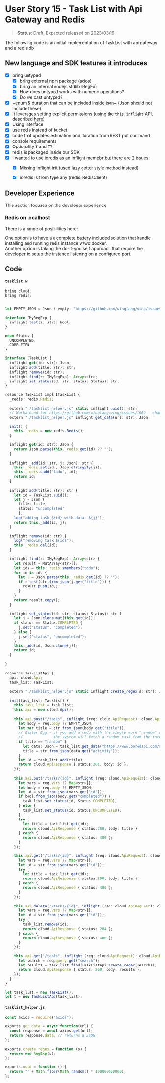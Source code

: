 # User Story 15 - Task List with Api Gateway and Redis

> **Status**: Draft, Expected released on 2023/03/16


The following code is an initial implementation of TaskList with api gateway and a redis db 

## New language and SDK features it introduces

- [x] bring untyped
  - [x] bring external npm package (axios)
  - [x] bring an internal nodejs stdlib (RegEx)
  - [x] How does untyped works with numeric operations?
  - [x] Do we cast untyped? 
- [x] ~enum & duration that can be included inside json~ (Json should not include these) 
- [x] It leverages setting explicit permissions (using the `this.inflight` API, described [here](https://github.com/winglang/wing/pull/1610))
- [x] Using interface 
- [x] use redis instead of bucket
- [x] code that updates estimation and duration from REST put command
- [x] console requirements
- [x] Optionality ? and ??
- [x] redis is packaged inside our SDK
- [x] I wanted to use ioredis as an inflight memebr but there are 2 issues:
  - [x] Missing inflight init (used lazy getter style method instead) 
  - [x] ioredis is from type any (redis.IRedisClient) 


## Developer Experience

This section focuses on the develoepr experience 

### Redis on localhost 

There is a range of posibilities here:

One option is to have a a complete battery included solution that handle installing and running redis instance w/wo docker.<br/>
Another option is taking the do-it-yourself approach that require the developer to setup the instance listening on a configured port.

## Code 
#### `tasklist.w`
```ts (wing)
bring cloud;
bring redis;


let EMPTY_JSON = Json { empty: "https://github.com/winglang/wing/issues/1947" };

interface IMyRegExp {
  inflight test(s: str): bool;
}

enum Status {
  UNCOMPLETED,
  COMPLETED
}

interface ITaskList {
  inflight get(id: str): Json;
  inflight add(title: str): str;
  inflight remove(id: str); 
  inflight find(r: IMyRegExp): Array<str>;
  inflight set_status(id: str, status: Status): str;
}

resource TaskList impl ITaskList {
  _redis: redis.Redis;
  
  extern "./tasklist_helper.js" static inflight uuid(): str; 
  // Workaround for https://github.com/winglang/wing/issues/1669 - changed method to be non-static
  extern "./tasklist_helper.js" inflight get_data(url: str): Json;

  init() {
    this._redis = new redis.Redis();
  }
  
  inflight get(id: str): Json {
    return Json.parse(this._redis.get(id) ?? "");
  }
  
  inflight _add(id: str, j: Json): str {
    this._redis.set(id , Json.stringify(j));
    this._redis.sadd("todo", id);
    return id;
  } 
    
  inflight add(title: str): str {
    let id = TaskList.uuid();
    let j = Json { 
      title: title, 
      status: "uncompleted"
      };
    log("adding task ${id} with data: ${j}"); 
    return this._add(id, j);
  }
      
  inflight remove(id: str) {
    log("removing task ${id}");
    this._redis.del(id);
  }
      
  inflight find(r: IMyRegExp): Array<str> { 
    let result = MutArray<str>[]; 
    let ids = this._redis.smembers("todo");
    for id in ids {
      let j = Json.parse(this._redis.get(id) ?? "");
      if r.test(str.from_json(j.get("title"))) {
        result.push(id);
      }
    }
    return result.copy();
  }
      
  inflight set_status(id: str, status: Status): str {
    let j = Json.clone_mut(this.get(id));
    if status == Status.COMPLETED {
      j.set("status", "completed");
    } else {
      j.set("status", "uncompleted");
    }
    this._add(id, Json.clone(j));
    return id;
  }
        
}
      
resource TaskListApi {
  api: cloud.Api;
  task_list: TaskList;
        
  extern "./tasklist_helper.js" static inflight create_regex(s: str): IMyRegExp;
        
  init(task_list: TaskList) {
    this.task_list = task_list;
    this.api = new cloud.Api();
        
    this.api.post("/tasks", inflight (req: cloud.ApiRequest): cloud.ApiResponse => {
      let body = req.body ?? EMPTY_JSON;
      let var title = str.from_json(body.get("title"));
      // Easter Egg - if you add a todo with the single word "random" as the title, 
      //              the system will fetch a random task from the internet
      if title == "random" {
        let data: Json = task_list.get_data("https://www.boredapi.com/api/activity");
        title = str.from_json(data.get("activity")); 
      } 
      let id = task_list.add(title);
      return cloud.ApiResponse { status:201, body: id };
    });
        
    this.api.put("/tasks/{id}", inflight (req: cloud.ApiRequest): cloud.ApiResponse => {
      let vars = req.vars ?? Map<str>{};
      let body = req.body ?? EMPTY_JSON;
      let id = str.from_json(vars.get("id"));
      if bool.from_json(body.get("completed")) {
        task_list.set_status(id, Status.COMPLETED);
      } else {
        task_list.set_status(id, Status.UNCOMPLETED);
      }
      try {
        let title = task_list.get(id);
        return cloud.ApiResponse { status:200, body: title };
      } catch {
        return cloud.ApiResponse { status: 400 };
      }
    });

    this.api.get("/tasks/{id}", inflight (req: cloud.ApiRequest): cloud.ApiResponse => {
      let vars = req.vars ?? Map<str>{};
      let id = str.from_json(vars.get("id"));
      try {
        let title = task_list.get(id);
        return cloud.ApiResponse { status:200, body: title };
      } catch {
        return cloud.ApiResponse { status: 400 };
      }
    });
    
    this.api.delete("/tasks/{id}", inflight (req: cloud.ApiRequest): cloud.ApiResponse => {
      let vars = req.vars ?? Map<str>{};
      let id = str.from_json(vars.get("id"));
      try {
        task_list.remove(id);
        return cloud.ApiResponse { status: 204 };
      } catch {
        return cloud.ApiResponse { status: 400 };
      }
    });

    this.api.get("/tasks", inflight (req: cloud.ApiRequest): cloud.ApiResponse => {
      let search = req.query.get("search");
      let results = task_list.find(TaskListApi.create_regex(search));
      return cloud.ApiResponse { status: 200, body: results };
    });
  }
}

let task_list = new TaskList();
let t = new TaskListApi(task_list);
```
#### `tasklist_helper.js`

```js
const axios = require("axios");

exports.get_data = async function(url) {
  const response = await axios.get(url);
  return response.data; // returns a JSON
};

exports.create_regex = function (s) {
  return new RegExp(s);
};

exports.uuid = function () {
  return "" + Math.floor(Math.random() * 100000000000);
};
```
